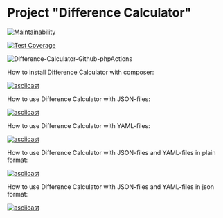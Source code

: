 # Project "Difference Calculator"

[![Maintainability](https://api.codeclimate.com/v1/badges/ccdadb5df163e65dc79b/maintainability)](https://codeclimate.com/github/kalash-job/php-project-lvl2/maintainability)

[![Test Coverage](https://api.codeclimate.com/v1/badges/ccdadb5df163e65dc79b/test_coverage)](https://codeclimate.com/github/kalash-job/php-project-lvl2/test_coverage)

![Difference-Calculator-Github-phpActions](https://github.com/kalash-job/php-project-lvl2/workflows/Difference-Calculator-Github-phpActions/badge.svg)

How to install Difference Calculator with composer:

[![asciicast](https://asciinema.org/a/Jq5wWC9kEGa4W0yz5H9NQQtIu.svg)](https://asciinema.org/a/Jq5wWC9kEGa4W0yz5H9NQQtIu)

How to use Difference Calculator with JSON-files:

[![asciicast](https://asciinema.org/a/sk2b5haWj6Elek86ltkpGtZ1O.svg)](https://asciinema.org/a/sk2b5haWj6Elek86ltkpGtZ1O)

How to use Difference Calculator with YAML-files:

[![asciicast](https://asciinema.org/a/NzKb0jtUQs3cE2T6FEc7RAOQP.svg)](https://asciinema.org/a/NzKb0jtUQs3cE2T6FEc7RAOQP)

How to use Difference Calculator with JSON-files and YAML-files in plain format:

[![asciicast](https://asciinema.org/a/izwaEzyAcB02PbFGmGmS6v3ya.svg)](https://asciinema.org/a/izwaEzyAcB02PbFGmGmS6v3ya)

How to use Difference Calculator with JSON-files and YAML-files in json format:

[![asciicast](https://asciinema.org/a/MkzEayO0ylQNkJVZsQgSI6X9L.svg)](https://asciinema.org/a/MkzEayO0ylQNkJVZsQgSI6X9L)

